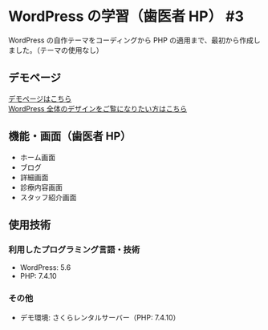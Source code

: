 # WordPress の学習（歯医者 HP） #3

WordPress の自作テーマをコーディングから PHP の適用まで、最初から作成しました。（テーマの使用なし）

## デモページ

[デモページはこちら](https://created-portfolio.com/dentist/)<br>
[WordPress 全体のデザインをご覧になりたい方はこちら](https://created-portfolio.com/detail/wordpress.html)

## 機能・画面（歯医者 HP）

- ホーム画面
- ブログ
- 詳細画面
- 診療内容画面
- スタッフ紹介画面

## 使用技術

### 利用したプログラミング言語・技術

- WordPress: 5.6
- PHP: 7.4.10

### その他

- デモ環境: さくらレンタルサーバー（PHP: 7.4.10）

